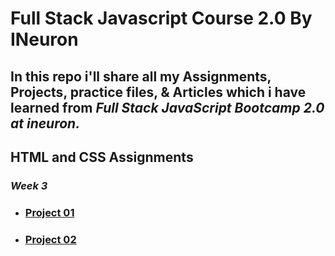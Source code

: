 # Full Stack Javascript Course 2.0 By INeuron

## In this repo i'll share all my Assignments, Projects, practice files, & Articles which i have learned from **_Full Stack JavaScript Bootcamp 2.0 at ineuron._**

## HTML and CSS Assignments

### _Week 3_

- ### [Project 01](./HTML%20and%20CSS%20Assignments/Project%2001/)
- ### [Project 02](./HTML%20and%20CSS%20Assignments/Project%2002/)

